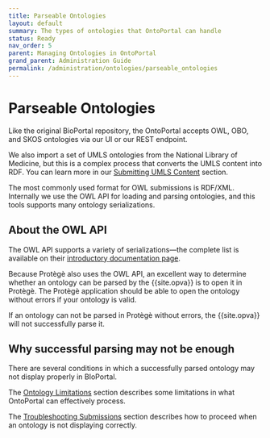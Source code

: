 ```yaml
---
title: Parseable Ontologies
layout: default
summary: The types of ontologies that OntoPortal can handle
status: Ready
nav_order: 5
parent: Managing Ontologies in OntoPortal
grand_parent: Administration Guide
permalink: /administration/ontologies/parseable_ontologies
---
```


# Parseable Ontologies

Like the original BioPortal repository, 
the OntoPortal accepts OWL, OBO, and SKOS ontologies via our UI or our REST endpoint. 

We also import a set of UMLS ontologies from the National Library of Medicine,
but this is a complex process that converts the UMLS content into RDF.
You can learn more in our <a href="handling_umls">Submitting UMLS Content</a>
section.

The most commonly used format for OWL submissions is RDF/XML.  
Internally we use the OWL API for loading and parsing ontologies,
and this tools supports many ontology serializations.

## About the OWL API

The OWL API supports a variety of serializations—the complete list is available on their <a href="https://github.com/owlcs/owlapi/wiki">introductory documentation page</a>.

Because Protègè also uses the OWL API, an excellent way to determine 
whether an ontology can be parsed by the {{site.opva}} 
is to open it in Protègè. 
The Protègè application should be able to open the ontology without errors
if your ontology is valid.

If an ontology can not be parsed in Protègè without errors, 
the {{site.opva}} will not successfully parse it.

## Why successful parsing may not be enough

There are several conditions in which a successfully parsed ontology 
may not display properly in BIoPortal. 

The <a href="{{site.baseurl}}/administration/ontologies/ontology_limitations">Ontology Limitations</a> section
describes some limitations in what OntoPortal can effectively process.

The <a href="{{site.baseurl}}/administration/ontologies/troubleshooting_submissions">Troubleshooting Submissions</a>
section describes how to proceed when an ontology is not displaying correctly.
